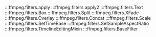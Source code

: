 <!-- :::ffmpeg.filters -->
:::ffmpeg.filters.apply
:::ffmpeg.filters.apply2
:::ffmpeg.filters.Text
:::ffmpeg.filters.Box
:::ffmpeg.filters.Split
:::ffmpeg.filters.XFade
:::ffmpeg.filters.Overlay
:::ffmpeg.filters.Concat
:::ffmpeg.filters.Scale
:::ffmpeg.filters.SetTimeBase
:::ffmpeg.filters.SetSampleAspectRatio
:::ffmpeg.filters.TimelineEditingMixin
:::ffmpeg.filters.BaseFilter